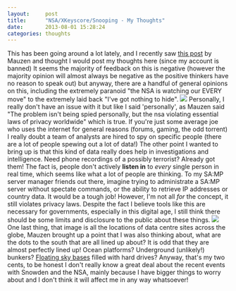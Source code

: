 ```yaml
---
layout:     post
title:      "NSA/XKeyscore/Snooping - My Thoughts"
date:       2013-08-01 15:28:24
categories: thoughts
---
```

This has been going around a lot lately, and I recently saw [this post](http://forum.sa-mp.com/showthread.php?s=86135e76c4b0ef82491b9d3fe7b0334b&t=455222) by Mauzen and thought I would post my thoughts here (since my account is banned) It seems the majority of feedback on this is negative (however the majority opinion will almost always be negative as the positive thinkers have no reason to speak out) but anyway, there are a handful of general opinions on this, including the extremely paranoid "the NSA is watching our EVERY move" to the extremely laid back "I've got nothing to hide". ![](http://i.imgur.com/AHGq8jI.png) Personally, I really don't have an issue with it but like I said 'personally', as Mauzen said "The problem isn't being spied personally, but the nsa violating essential laws of privacy worldwide" which is true. If you're just some average joe who uses the internet for general reasons (forums, gaming, the odd torrent) I really doubt a team of analysts are hired to spy on specific people (there are a lot of people spewing out a lot of data!) The other point I wanted to bring up is that this kind of data really does help in investigations and intelligence. Need phone recordings of a possibly terrorist? Already got them! The fact is, people don't actively **listen in** to _every_ single person in real time, which seems like what a lot of people are thinking. To my SA:MP server manager friends out there, imagine trying to administrate a SA:MP server without spectate commands, or the ability to retrieve IP addresses or country data. It would be a tough job! However, I'm not all _for_ the concept, it still violates privacy laws. Despite the fact I believe tools like this are necessary for governments, especially in this digital age, I still think there should be some limits and disclosure to the public about these things. ![](http://mauzen.org/img/xkpos.jpg) One last thing, that image is all the locations of data centre sites across the globe, Mauzen brought up a point that I was also thinking about, what are the dots to the south that are all lined up about? It is odd that they are almost perfectly lined up! Ocean platforms? Underground (unlikely!) bunkers? [Floating sky bases](http://www.rijhwani.org/~raj/images/CS-Cloudbase_2.jpg) filled with hard drives? Anyway, that's my two cents, to be honest I don't really know a great deal about the recent events with Snowden and the NSA, mainly because I have bigger things to worry about and I don't think it will affect me in any way whatsoever!
